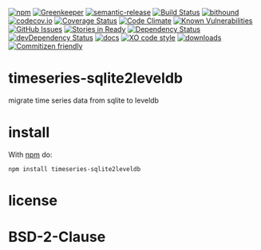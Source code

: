 [![npm](https://img.shields.io/npm/v/timeseries-sqlite2leveldb.svg)](https://www.npmjs.com/package/timeseries-sqlite2leveldb)
[![Greenkeeper](https://badges.greenkeeper.io/arlac77/timeseries-sqlite2leveldb.svg)](https://greenkeeper.io/)
[![semantic-release](https://img.shields.io/badge/%20%20%F0%9F%93%A6%F0%9F%9A%80-semantic--release-e10079.svg)](https://github.com/arlac77/timeseries-sqlite2leveldb)
[![Build Status](https://secure.travis-ci.org/arlac77/timeseries-sqlite2leveldb.png)](http://travis-ci.org/arlac77/timeseries-sqlite2leveldb)
[![bithound](https://www.bithound.io/github/arlac77/timeseries-sqlite2leveldb/badges/score.svg)](https://www.bithound.io/github/arlac77/timeseries-sqlite2leveldb)
[![codecov.io](http://codecov.io/github/arlac77/timeseries-sqlite2leveldb/coverage.svg?branch=master)](http://codecov.io/github/arlac77/timeseries-sqlite2leveldb?branch=master)
[![Coverage Status](https://coveralls.io/repos/arlac77/timeseries-sqlite2leveldb/badge.svg)](https://coveralls.io/r/arlac77/timeseries-sqlite2leveldb)
[![Code Climate](https://codeclimate.com/github/arlac77/timeseries-sqlite2leveldb/badges/gpa.svg)](https://codeclimate.com/github/arlac77/timeseries-sqlite2leveldb)
[![Known Vulnerabilities](https://snyk.io/test/github/arlac77/timeseries-sqlite2leveldb/badge.svg)](https://snyk.io/test/github/arlac77/timeseries-sqlite2leveldb)
[![GitHub Issues](https://img.shields.io/github/issues/arlac77/timeseries-sqlite2leveldb.svg?style=flat-square)](https://github.com/arlac77/timeseries-sqlite2leveldb/issues)
[![Stories in Ready](https://badge.waffle.io/arlac77/timeseries-sqlite2leveldb.svg?label=ready&title=Ready)](http://waffle.io/arlac77/timeseries-sqlite2leveldb)
[![Dependency Status](https://david-dm.org/arlac77/timeseries-sqlite2leveldb.svg)](https://david-dm.org/arlac77/timeseries-sqlite2leveldb)
[![devDependency Status](https://david-dm.org/arlac77/timeseries-sqlite2leveldb/dev-status.svg)](https://david-dm.org/arlac77/timeseries-sqlite2leveldb#info=devDependencies)
[![docs](http://inch-ci.org/github/arlac77/timeseries-sqlite2leveldb.svg?branch=master)](http://inch-ci.org/github/arlac77/timeseries-sqlite2leveldb)
[![XO code style](https://img.shields.io/badge/code_style-XO-5ed9c7.svg)](https://github.com/sindresorhus/xo)
[![downloads](http://img.shields.io/npm/dm/timeseries-sqlite2leveldb.svg?style=flat-square)](https://npmjs.org/package/timeseries-sqlite2leveldb)
[![Commitizen friendly](https://img.shields.io/badge/commitizen-friendly-brightgreen.svg)](http://commitizen.github.io/cz-cli/)

timeseries-sqlite2leveldb
==========
migrate time series data from sqlite to leveldb


install
=======

With [npm](http://npmjs.org) do:

```shell
npm install timeseries-sqlite2leveldb
```

license
=======

BSD-2-Clause
=======
